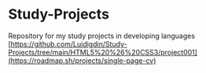 # Study-Projects
Repository for my study projects in developing languages
[https://github.com/Luidigdin/Study-Projects/tree/main/HTML5%20%26%20CSS3/project001](https://roadmap.sh/projects/single-page-cv)
